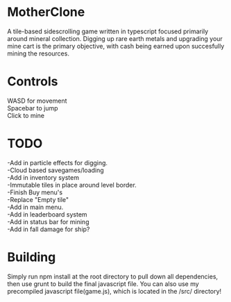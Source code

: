 MotherClone
===========
A tile-based sidescrolling game written in typescript focused primarily around mineral collection.  Digging up rare earth metals and upgrading your mine cart is the primary objective, with cash being earned upon succesfully mining the resources.

Controls
===========
WASD for movement<br>
Spacebar to jump<br>
Click to mine<br>

TODO
===========
-Add in particle effects for digging.<br>
-Cloud based savegames/loading<br>
-Add in inventory system<br>
-Immutable tiles in place around level border.<br>
-Finish Buy menu's<br>
-Replace "Empty tile"<br>
-Add in main menu.<br>
-Add in leaderboard system<br>
-Add in status bar for mining<br>
-Add in fall damage for ship? <br>

Building
===========
Simply run npm install at the root directory to pull down all dependencies, then use grunt to build the final javascript file.  You can also use my precompiled javascript file(game.js), which is located in the /src/ directory!
